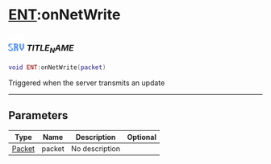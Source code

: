 # [ENT](../ent/README.md):onNetWrite

### <img src="../../.gitbook/assets/server.png" width="32" height="32" /> $TITLE_NAME$

```lua
void ENT:onNetWrite(packet)
```

Triggered when the server transmits an update<br>

-----------------
## Parameters

| Type   | Name | Description | Optional |
| ------ | ---- | ----------- | -------: |
| [Packet](../packet/README.md) | packet | No description |  |
